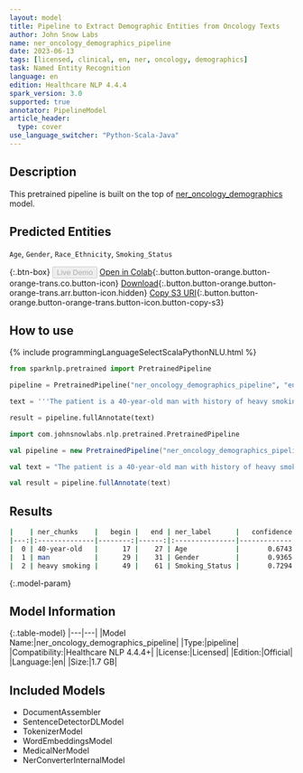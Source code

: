 ```yaml
---
layout: model
title: Pipeline to Extract Demographic Entities from Oncology Texts
author: John Snow Labs
name: ner_oncology_demographics_pipeline
date: 2023-06-13
tags: [licensed, clinical, en, ner, oncology, demographics]
task: Named Entity Recognition
language: en
edition: Healthcare NLP 4.4.4
spark_version: 3.0
supported: true
annotator: PipelineModel
article_header:
  type: cover
use_language_switcher: "Python-Scala-Java"
---
```


## Description

This pretrained pipeline is built on the top of [ner_oncology_demographics](https://nlp.johnsnowlabs.com/2022/11/24/ner_oncology_demographics_en.html) model.

## Predicted Entities

`Age`, `Gender`, `Race_Ethnicity`, `Smoking_Status`



{:.btn-box}
<button class="button button-orange" disabled>Live Demo</button>
[Open in Colab](https://colab.research.google.com/github/JohnSnowLabs/spark-nlp-workshop/blob/master/healthcare-nlp/07.0.Pretrained_Clinical_Pipelines.ipynb){:.button.button-orange.button-orange-trans.co.button-icon}
[Download](https://s3.amazonaws.com/auxdata.johnsnowlabs.com/clinical/models/ner_oncology_demographics_pipeline_en_4.4.4_3.0_1686655728367.zip){:.button.button-orange.button-orange-trans.arr.button-icon.hidden}
[Copy S3 URI](s3://auxdata.johnsnowlabs.com/clinical/models/ner_oncology_demographics_pipeline_en_4.4.4_3.0_1686655728367.zip){:.button.button-orange.button-orange-trans.button-icon.button-copy-s3}

## How to use

<div class="tabs-box" markdown="1">
{% include programmingLanguageSelectScalaPythonNLU.html %}

```python
from sparknlp.pretrained import PretrainedPipeline

pipeline = PretrainedPipeline("ner_oncology_demographics_pipeline", "en", "clinical/models")

text = '''The patient is a 40-year-old man with history of heavy smoking.'''

result = pipeline.fullAnnotate(text)
```
```scala
import com.johnsnowlabs.nlp.pretrained.PretrainedPipeline

val pipeline = new PretrainedPipeline("ner_oncology_demographics_pipeline", "en", "clinical/models")

val text = "The patient is a 40-year-old man with history of heavy smoking."

val result = pipeline.fullAnnotate(text)
```
</div>



## Results

```bash
|    | ner_chunks    |   begin |   end | ner_label      |   confidence |
|---:|:--------------|--------:|------:|:---------------|-------------:|
|  0 | 40-year-old   |      17 |    27 | Age            |       0.6743 |
|  1 | man           |      29 |    31 | Gender         |       0.9365 |
|  2 | heavy smoking |      49 |    61 | Smoking_Status |       0.7294 |
```

{:.model-param}
## Model Information

{:.table-model}
|---|---|
|Model Name:|ner_oncology_demographics_pipeline|
|Type:|pipeline|
|Compatibility:|Healthcare NLP 4.4.4+|
|License:|Licensed|
|Edition:|Official|
|Language:|en|
|Size:|1.7 GB|

## Included Models

- DocumentAssembler
- SentenceDetectorDLModel
- TokenizerModel
- WordEmbeddingsModel
- MedicalNerModel
- NerConverterInternalModel